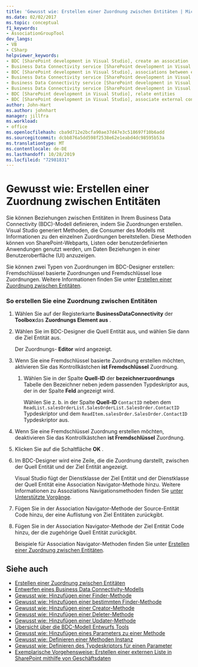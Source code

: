 ```yaml
---
title: 'Gewusst wie: Erstellen einer Zuordnung zwischen Entitäten | Microsoft-Dokumentation'
ms.date: 02/02/2017
ms.topic: conceptual
f1_keywords:
- AssociationGroupTool
dev_langs:
- VB
- CSharp
helpviewer_keywords:
- BDC [SharePoint development in Visual Studio], create an assocation
- Business Data Connectivity service [SharePoint development in Visual Studio], associations between entities
- BDC [SharePoint development in Visual Studio], associations between entities
- Business Data Connectivity service [SharePoint development in Visual Studio], create an assocation
- Business Data Connectivity service [SharePoint development in Visual Studio], associate external content types
- Business Data Connectivity service [SharePoint development in Visual Studio], relate entities
- BDC [SharePoint development in Visual Studio], relate entities
- BDC [SharePoint development in Visual Studio], associate external content types
author: John-Hart
ms.author: johnhart
manager: jillfra
ms.workload:
- office
ms.openlocfilehash: cba9d712e2bcfa90ae37d47e3c518697f10b6add
ms.sourcegitcommit: dcbb876a5dd598f2538e62e1eabd4dc98595b53a
ms.translationtype: MT
ms.contentlocale: de-DE
ms.lasthandoff: 10/28/2019
ms.locfileid: "72981831"
---
```

# <a name="how-to-create-an-association-between-entities"></a>Gewusst wie: Erstellen einer Zuordnung zwischen Entitäten
  Sie können Beziehungen zwischen Entitäten in Ihrem Business Data Connectivity (BDC)-Modell definieren, indem Sie Zuordnungen erstellen. Visual Studio generiert Methoden, die Consumer des Modells mit Informationen zu den einzelnen Zuordnungen bereitstellen. Diese Methoden können von SharePoint-Webparts, Listen oder benutzerdefinierten Anwendungen genutzt werden, um Daten Beziehungen in einer Benutzeroberfläche (UI) anzuzeigen.

 Sie können zwei Typen von Zuordnungen im BDC-Designer erstellen: Fremdschlüssel basierte Zuordnungen und Fremdschlüssel lose Zuordnungen. Weitere Informationen finden Sie unter [Erstellen einer Zuordnung zwischen Entitäten](../sharepoint/creating-an-association-between-entities.md).

### <a name="to-create-an-association-between-entities"></a>So erstellen Sie eine Zuordnung zwischen Entitäten

1. Wählen Sie auf der Registerkarte **BusinessDataConnectivity** der **Toolbox**das **Zuordnungs Element aus** .

2. Wählen Sie im BDC-Designer die Quell Entität aus, und wählen Sie dann die Ziel Entität aus.

     Der Zuordnungs- **Editor** wird angezeigt.

3. Wenn Sie eine Fremdschlüssel basierte Zuordnung erstellen möchten, aktivieren Sie das Kontrollkästchen **ist Fremdschlüssel** Zuordnung.

    1. Wählen Sie in der Spalte **Quell-ID** der **bezeichnerzuordnungs** Tabelle den Bezeichner neben jedem passenden Typdeskriptor aus, der in der Spalte **Feld** angezeigt wird.

         Wählen Sie z. b. in der Spalte **Quell-ID** `ContactID` neben dem `ReadList.salesOrderList.SalesOrderList.SalesOrder.ContactID` Typdeskriptor und dem `ReadItem.salesOrder.SalesOrder.ContactID` Typdeskriptor aus.

4. Wenn Sie eine Fremdschlüssel Zuordnung erstellen möchten, deaktivieren Sie das Kontrollkästchen **ist Fremdschlüssel** Zuordnung.

5. Klicken Sie auf die Schaltfläche **OK** .

6. Im BDC-Designer wird eine Zeile, die die Zuordnung darstellt, zwischen der Quell Entität und der Ziel Entität angezeigt.

     Visual Studio fügt der Dienstklasse der Ziel Entität und der Dienstklasse der Quell Entität eine Association Navigator-Methode hinzu. Weitere Informationen zu Assoziations Navigationsmethoden finden Sie [unter Unterstützte Vorgänge](/previous-versions/office/developer/sharepoint-2010/ee557363(v=office.14)).

7. Fügen Sie in der Association Navigator-Methode der Source-Entität Code hinzu, der eine Auflistung von Ziel Entitäten zurückgibt.

8. Fügen Sie in der Association Navigator-Methode der Ziel Entität Code hinzu, der die zugehörige Quell Entität zurückgibt.

     Beispiele für Association Navigator-Methoden finden Sie unter [Erstellen einer Zuordnung zwischen Entitäten](../sharepoint/creating-an-association-between-entities.md).

## <a name="see-also"></a>Siehe auch
- [Erstellen einer Zuordnung zwischen Entitäten](../sharepoint/creating-an-association-between-entities.md)
- [Entwerfen eines Business Data Connectivity-Modells](../sharepoint/designing-a-business-data-connectivity-model.md)
- [Gewusst wie: Hinzufügen einer Finder-Methode](../sharepoint/how-to-add-a-finder-method.md)
- [Gewusst wie: Hinzufügen einer bestimmten Finder-Methode](../sharepoint/how-to-add-a-specific-finder-method.md)
- [Gewusst wie: Hinzufügen einer Creator-Methode](../sharepoint/how-to-add-a-creator-method.md)
- [Gewusst wie: Hinzufügen einer Deleter-Methode](../sharepoint/how-to-add-a-deleter-method.md)
- [Gewusst wie: Hinzufügen einer Updater-Methode](../sharepoint/how-to-add-an-updater-method.md)
- [Übersicht über die BDC-Modell Entwurfs Tools](../sharepoint/bdc-model-design-tools-overview.md)
- [Gewusst wie: Hinzufügen eines Parameters zu einer Methode](../sharepoint/how-to-add-a-parameter-to-a-method.md)
- [Gewusst wie: Definieren einer Methoden Instanz](../sharepoint/how-to-define-a-method-instance.md)
- [Gewusst wie: Definieren des Typdeskriptors für einen Parameter](../sharepoint/how-to-define-the-type-descriptor-of-a-parameter.md)
- [Exemplarische Vorgehensweise: Erstellen einer externen Liste in SharePoint mithilfe von Geschäftsdaten](../sharepoint/walkthrough-creating-an-external-list-in-sharepoint-by-using-business-data.md)

